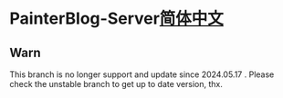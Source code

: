 # PainterBlog-Server[简体中文](https://github.com/callme-taota/Painter-Blog/blob/Server/README_zh.md)

## Warn
This branch is no longer support and update since 2024.05.17 .
Please check the unstable branch to get up to date version, thx.